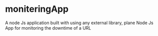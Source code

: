 # moniteringApp
A node Js application built with using any external library, plane Node Js App for monitoring the downtime of a URL
